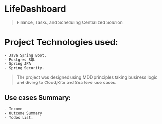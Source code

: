 # LifeDashboard
> Finance, Tasks, and Scheduling Centralized Solution

# Project Technologies used: 
	- Java Spring Boot.
	- Postgres SQL
	- Spring JPA
	- Spring Security.

> The project was designed using MDD principles taking business logic and diving to Cloud,Kite and Sea level use cases.

## Use cases Summary:
	- Income 
	- Outcome Summary
	- Todos List.

